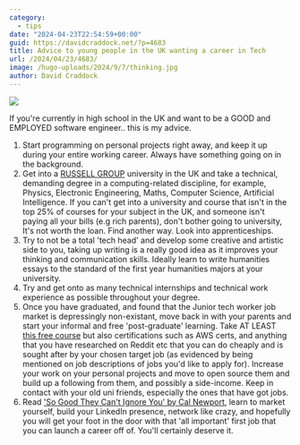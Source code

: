```yaml
---
category:
  - tips
date: "2024-04-23T22:54:59+00:00"
guid: https://davidcraddock.net/?p=4683
title: Advice to young people in the UK wanting a career in Tech
url: /2024/04/23/4683/
image: /hugo-uploads/2024/9/7/thinking.jpg
author: David Craddock
---
```

![](/hugo-uploads/2024/9/7/thinking.jpg)

If you're currently in high school in the UK and want to be a GOOD and EMPLOYED software engineer.. this is my advice.

1. Start programming on personal projects right away, and keep it up during your entire working career. Always have something going on in the background.
2. Get into a [RUSSELL GROUP](https://russellgroup.ac.uk/about/our-universities/) university in the UK and take a technical, demanding degree in a computing-related discipline, for example, Physics, Electronic Engineering, Maths, Computer Science, Artificial Intelligence. If you can't get into a university and course that isn't in the top 25% of courses for your subject in the UK, and someone isn't paying all your bills (e.g rich parents), don't bother going to university, It's not worth the loan. Find another way. Look into apprenticeships.
3. Try to not be a total 'tech head' and develop some creative and artistic side to you, taking up writing is a really good idea as it improves your thinking and communication skills. Ideally learn to write humanities essays to the standard of the first year humanities majors at your university.
4. Try and get onto as many technical internships and technical work experience as possible throughout your degree.
5. Once you have graduated, and found that the Junior tech worker job market is depressingly non-existant, move back in with your parents and start your informal and free 'post-graduate' learning. Take AT LEAST [this free course](https://missing.csail.mit.edu/) but also certifications such as AWS certs, and anything that you have researched on Reddit etc that you can do cheaply and is sought after by your chosen target job (as evidenced by being mentioned on job descriptions of jobs you'd like to apply for). Increase your work on your personal projects and move to open source them and build up a following from them, and possibly a side-income. Keep in contact with your old uni friends, especially the ones that have got jobs.
6. Read ['So Good They Can't Ignore You' by Cal Newport](https://www.goodreads.com/book/show/13525945-so-good-they-can-t-ignore-you), learn to market yourself, build your LinkedIn presence, network like crazy, and hopefully you will get your foot in the door with that 'all important' first job that you can launch a career off of. You'll certainly deserve it.
